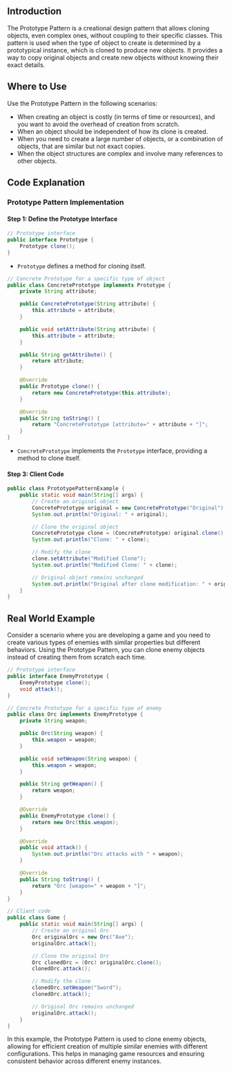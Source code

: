 
## Introduction

The Prototype Pattern is a creational design pattern that allows cloning objects, even complex ones, without coupling to their specific classes. This pattern is used when the type of object to create is determined by a prototypical instance, which is cloned to produce new objects. It provides a way to copy original objects and create new objects without knowing their exact details.

## Where to Use

Use the Prototype Pattern in the following scenarios:

- When creating an object is costly (in terms of time or resources), and you want to avoid the overhead of creation from scratch.
- When an object should be independent of how its clone is created.
- When you need to create a large number of objects, or a combination of objects, that are similar but not exact copies.
- When the object structures are complex and involve many references to other objects.

## Code Explanation

### Prototype Pattern Implementation

#### Step 1: Define the Prototype Interface

```java
// Prototype interface
public interface Prototype {
    Prototype clone();
}
```


- `Prototype` defines a method for cloning itself.

```java
// Concrete Prototype for a specific type of object
public class ConcretePrototype implements Prototype {
    private String attribute;

    public ConcretePrototype(String attribute) {
        this.attribute = attribute;
    }

    public void setAttribute(String attribute) {
        this.attribute = attribute;
    }

    public String getAttribute() {
        return attribute;
    }

    @Override
    public Prototype clone() {
        return new ConcretePrototype(this.attribute);
    }

    @Override
    public String toString() {
        return "ConcretePrototype [attribute=" + attribute + "]";
    }
}

```

- `ConcretePrototype` implements the `Prototype` interface, providing a method to clone itself.

#### Step 3: Client Code

```java
public class PrototypePatternExample {
    public static void main(String[] args) {
        // Create an original object
        ConcretePrototype original = new ConcretePrototype("Original");
        System.out.println("Original: " + original);

        // Clone the original object
        ConcretePrototype clone = (ConcretePrototype) original.clone();
        System.out.println("Clone: " + clone);

        // Modify the clone
        clone.setAttribute("Modified Clone");
        System.out.println("Modified Clone: " + clone);

        // Original object remains unchanged
        System.out.println("Original after clone modification: " + original);
    }
}

```

## Real World Example

Consider a scenario where you are developing a game and you need to create various types of enemies with similar properties but different behaviors. Using the Prototype Pattern, you can clone enemy objects instead of creating them from scratch each time.


```java
// Prototype interface
public interface EnemyPrototype {
    EnemyPrototype clone();
    void attack();
}

// Concrete Prototype for a specific type of enemy
public class Orc implements EnemyPrototype {
    private String weapon;

    public Orc(String weapon) {
        this.weapon = weapon;
    }

    public void setWeapon(String weapon) {
        this.weapon = weapon;
    }

    public String getWeapon() {
        return weapon;
    }

    @Override
    public EnemyPrototype clone() {
        return new Orc(this.weapon);
    }

    @Override
    public void attack() {
        System.out.println("Orc attacks with " + weapon);
    }

    @Override
    public String toString() {
        return "Orc [weapon=" + weapon + "]";
    }
}

// Client code
public class Game {
    public static void main(String[] args) {
        // Create an original Orc
        Orc originalOrc = new Orc("Axe");
        originalOrc.attack();

        // Clone the original Orc
        Orc clonedOrc = (Orc) originalOrc.clone();
        clonedOrc.attack();

        // Modify the clone
        clonedOrc.setWeapon("Sword");
        clonedOrc.attack();

        // Original Orc remains unchanged
        originalOrc.attack();
    }
}

```

In this example, the Prototype Pattern is used to clone enemy objects, allowing for efficient creation of multiple similar enemies with different configurations. This helps in managing game resources and ensuring consistent behavior across different enemy instances.